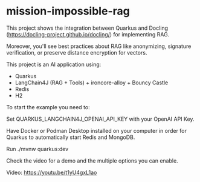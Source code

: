 # mission-impossible-rag

This project shows the integration between Quarkus and Docling (https://docling-project.github.io/docling/) for implementing RAG.

Moreover, you'll see best practices about RAG like anonymizing, signature verification, or preserve distance encryption for vectors.

This project is an AI application using:

* Quarkus
* LangChain4J (RAG + Tools) + ironcore-alloy + Bouncy Castle
* Redis
* H2

To start the example you need to:

Set QUARKUS_LANGCHAIN4J_OPENAI_API_KEY with your OpenAI API Key.

Have Docker or Podman Desktop installed on your computer in order for Quarkus to automatically start Redis and MongoDB.

Run ./mvnw quarkus:dev

Check the video for a demo and the multiple options you can enable.

Video: https://youtu.be/t1yU4gxL1ao
